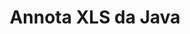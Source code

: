---
############################# Static ############################
layout: "auto-gen-annotation"

############################# Head ############################
head_title: "Java XLS API di annotazione Annota in C#"
head_description: "API Java per creare e annotare tipi di annotazioni popolari da XLS, immagini, disegni e formati di file di documenti."

############################# Header ############################
title: "Annota XLS da Java"
description: ""
bg_image: "https://cms.admin.containerize.com/templates/aspose/App_Themes/V3/images/bg/header1.png"
bg_overlay: false
button:
    enable: true
    icon: "fas fa-arrow-down"
    label: "Scarica la prova gratuita"
    link: "https://downloads.groupdocs.com/annotation/java"

############################# About ############################
about:
    enable: true
    title: "Informazioni su GroupDocs.Annotation per l'API Java"
    content: |
        GroupDocs.Annotation for Java API è una libreria che ti consente di aggiungere annotazioni a PDF, Word e altri documenti su Mac, Windows o Ubuntu. [GroupDocs.Annotation for Java](/annotation/java) è un'API Java nativa per la gestione delle annotazioni con supporto completo per la creazione, l'aggiunta, la modifica, l'eliminazione, l'estrazione e l'esportazione di annotazioni da immagini e vari altri documenti. L'elenco completo dei formati di documenti supportati è disponibile in questa [pagina](https://docs.groupdocs.com/annotation/java/supported-document-formats/).
        Questa libreria ti consente di lavorare non solo con il documento XLS ma anche con molti altri tipi di documenti come Word, Excel, PowerPoint, e-mail di Outlook, Visio, Adobe, OpenDocument, OpenOffice, Photoshop, AutoCad e molti altri.
        L'API GroupDocs.Annotation per Java consente di creare e aggiungere nuove note, modificare annotazioni, estrarre commenti, annotazioni e rimuoverle dai documenti. La libreria supporta 13 diversi tipi di annotazione, tra cui Testo, Polilinea, Area, Sottolineato, Punto, Filigrana, Freccia, Ellisse, Sostituzione testo, Distanza, Campo di testo, Redazione risorsa in PDF, HTML, documenti Microsoft Word, fogli di calcolo, diagrammi, presentazioni, disegni, immagini e molti altri formati di file.
        L'esempio (vedi sotto) mostra come lavorare con il documento XLS, in questo esempio puoi vedere i passaggi principali di come lavorare con GroupDocs. Annotazione: impostare una licenza, aprire un documento con cui vuoi lavorare, creare un annotazione, aggiunta di oggetti dati per impostare le proprietà di annotazione in base alle proprie esigenze e salvataggio del risultato nella posizione necessaria. Inoltre, puoi dare un'occhiata più dettagliata alle funzionalità supportate sulla nostra [pagina] github (https://github.com/groupdocs-annotation/GroupDocs.Annotation-for-Java) o nella [documentazione] del nostro prodotto (https://docs.groupdocs.com/annotation/java/getting-started/).

############################# Steps ############################
howTo_Add:
steps_Add:
    enable: true
    title_left: "Passaggi per aggiungere annotazioni a XLS in Java"
    content_left: |
        [GroupDocs.Annotation](/annotation/java/) rende facile per gli sviluppatori Java aggiungere vari tipi di annotazioni ai file XLS all'interno di qualsiasi applicazione basata su Java implementando pochi semplici passaggi.
        *   Crea oggetti Reply con commento e data.
        *   Crea un oggetto AreaAnnotation, imposta le opzioni dell'area e aggiungi le risposte.
        *   Crea un oggetto Annotator e aggiungi l'annotazione dell'area.
        *   Salva il file di output.
    title_right: "Requisiti di sistema"
    content_right: |
        Le API GroupDocs.Annotation per Java sono supportate su tutte le principali piattaforme e sistemi operativi. Prima di eseguire il codice seguente, assicurati di avere i seguenti prerequisiti installati sul tuo sistema.
        *   Sistemi operativi: Microsoft Windows, Linux, MacOS
        *   Ambiente di sviluppo: NetBeans, Intellij IDEA, Eclipse ecc
        *   Java Runtime Environment: Java 7 (1.7) e versioni successive
        *   Ottieni l'ultima versione di GroupDocs.Annotation per Java da [GroupDocs Artifact Repository](https://repository.groupdocs.com/webapp/#/artifacts/browse/tree/General/repo/com/groupdocs/groupdocs-annotation)

############################# Preview ############################
preview_Add:
    enable: true
    title: Anteprima dell'annotazione ed esempio di codice
    content: |
        ![Annotation preview image](https://docs.groupdocs.com/annotation/java/images/add-area-annotation.png)
    code: |
        ```java
        // Create an instance of Reply class and add comments
        Reply firstReply = new Reply();
        firstReply.setComment("First comment");
        firstReply.setRepliedOn(Calendar.getInstance().getTime());
        
        Reply secondReply = new Reply();
        secondReply.setComment("Second comment");
        secondReply.setRepliedOn(Calendar.getInstance().getTime());
        
        List<Reply> replies = new ArrayList<Reply>();
        replies.add(firstReply);
        replies.add(secondReply);
        
        // Create an instance of AreaAnnotation class and set options
        AreaAnnotation area = new AreaAnnotation();
        area.setBackgroundColor(65535);
        area.setBox(new Rectangle(100, 100, 100, 100));
        area.setCreatedOn(Calendar.getInstance().getTime());
        area.setMessage("This is area annotation");
        area.setOpacity(0.7);
        area.setPageNumber(0);
        area.setPenColor(65535);
        area.setPenStyle(PenStyle.Dot);
        area.setPenWidth((byte) 3);
        area.setReplies(replies);
        
        // Create an instance of Annotator class
        Annotator annotator = new Annotator("input.bmp");
        
        // Add annotation
        annotator.add(area);
        
        // Save to file
        annotator.save("output.bmp");
        annotator.dispose();
        ```

############################# Steps ############################
howTo_Remove:
steps_Remove:
    enable: true
    title_left: "Passaggi per rimuovere le annotazioni da XLS in Java"
    content_left: |
        [GroupDocs.Annotation](/annotation/java/) rende più facile per gli sviluppatori Java rimuovere i dettagli delle annotazioni dai file XLS all'interno di qualsiasi applicazione basata su Java implementando alcuni semplici passaggi.
        *   Crea oggetti Reply con commento e data.
        *   Crea un'istanza dell'oggetto SaveOptions e imposta AnnotationTypes = AnnotationType.None.
        *   Chiama il metodo di salvataggio con il percorso o il flusso del documento risultante e l'oggetto SaveOptions.

############################# Preview ############################
preview_Remove:
    enable: true
    code: |
        ```java
        // Create an instance of Annotator class 
        Annotator annotator = new Annotator("C://input.bmp");

        // Remove annotation by set type None 
        SaveOptions saveOptions = new SaveOptions();
        saveOptions.setAnnotationTypes(AnnotationType.None);

        // Save annotation to output file
        annotator.save("C://output.bmp", saveOptions);
        annotator.dispose();
        ```

############################# Steps ############################
howTo_Edit:
steps_Edit:
    enable: true
    title_left: "Passaggi per modificare le annotazioni da XLS in Java"
    content_left: |
        [GroupDocs.Annotation](/annotation/java/) rende più facile per gli sviluppatori Java aggiornare varie proprietà di annotazione da file XLS all'interno di qualsiasi applicazione basata su Java implementando alcuni semplici passaggi.
        *   Crea un'istanza dell'oggetto Annotator con il percorso o il flusso del documento di input con LoadOptions istanziato con ImportAnnotations = true.
        *   Crea un'implementazione AnnotationBase e imposta l'ID dell'annotazione esistente (se l'annotazione con quell'ID non viene trovata, non verrà modificato nulla) o l'elenco dei percorsi delle annotazioni (tutte le annotazioni esistenti verranno rimosse).
        *   Chiama il metodo di aggiornamento dell'oggetto Annotator con annotazioni passate.
        *   Chiama il metodo di salvataggio con il percorso o il flusso del documento risultante e l'oggetto SaveOptions.

############################# Preview ############################
preview_Edit:
    enable: true
    code: |
        ```java
        String outputPath = "UpdateAnnotation.bmp";

        // Create an instance of Annotator class
        Annotator annotator = new Annotator("input.bmp");
        
        // Create an instance of Reply class for first example and add comments
        Reply reply1 = new Reply();
        reply1.setComment("Original first comment");
        reply1.setRepliedOn(Calendar.getInstance().getTime());
        
        Reply reply2 = new Reply();
        reply2.setComment("Original second comment");
        reply2.setRepliedOn(Calendar.getInstance().getTime());
        
        java.util.List replies = new ArrayList();
        replies.add(reply1);
        replies.add(reply2);
        
        // Create an instance of AreaAnnotation class and set options
        AreaAnnotation original = new AreaAnnotation();
        original.setId(1);
        original.setBackgroundColor(65535);
        original.setBox(new Rectangle(100, 100, 100, 100));
        original.setCreatedOn(Calendar.getInstance().getTime());
        original.setMessage("This is original annotation");
        original.setReplies(replies);
        
        // Add original annotation
        annotator.add(original);
        annotator.save(outputPath);
        annotator.dispose();
        
        LoadOptions loadOptions = new LoadOptions();
        
        // Open annotated document
        Annotator annotator1 = new Annotator(outputPath, loadOptions);
        
        // Create an instance of Reply class for update first example
        Reply reply3 = new Reply();
        reply3.setComment("Updated first comment");
        reply3.setRepliedOn(Calendar.getInstance().getTime());
        
        Reply reply4 = new Reply();
        reply4.setComment("Updated second comment");
        reply4.setRepliedOn(Calendar.getInstance().getTime());
        
        java.util.List replies1 = new ArrayList();
        replies1.add(reply3);
        replies1.add(reply4);

        // Suggest we want change some properties of existed annotation
        AreaAnnotation updated = new AreaAnnotation();
        updated.setId(1);
        updated.setBackgroundColor(255);
        updated.setBox(new Rectangle(0, 0, 50, 200));
        updated.setCreatedOn(Calendar.getInstance().getTime());
        updated.setMessage("This is updated annotation");
        updated.setReplies(replies1);
        
        // Update and save annotation
        annotator1.update(updated);
        annotator1.save(outputPath);
        annotator1.dispose();
        ```

############################# Steps ############################
howTo_Extract:
steps_Extract:
    enable: true
    title_left: "Passaggi per estrarre annotazioni da XLS in Java"
    content_left: |
        [GroupDocs.Annotation](/annotation/java/) rende facile per gli sviluppatori Java annotare documenti ed estrarre informazioni di annotazione da file XLS all'interno di qualsiasi applicazione basata su Java implementando pochi semplici passaggi.
        *   Crea oggetti Reply con commento e data.
        *   Crea un'istanza dell'oggetto LoadOptions e chiama SetImportAnnotations con argomento vero.
        *   Definisci variabile con tipo List.
        *   Chiama il metodo get e restituisci il risultato alla variabile sopra.

############################# Preview ############################
preview_Extract:
    enable: true
    code: |
        ```java
        // For using this example input file ("annotated.bmp") must be with annotations
        LoadOptions loadOptions = new LoadOptions();
        
        // Create an instance of Annotator class and get annotations
        final Annotator annotator = new Annotator("annotated.bmp", loadOptions);
        List annotations = annotator.get();
        ```

############################# Demos ############################
demos:
    enable: true
    title: "Demo dal vivo per aggiungere, rimuovere, modificare ed estrarre annotazioni a documenti e immagini"
    content: |
        Aggiungi, rimuovi, modifica ed estrai subito le annotazioni dal file XLS visitando il sito web [GroupDocs.Annotation Live Demos](https://products.groupdocs.app/annotation/family). La demo dal vivo ha i seguenti vantaggi

############################# About Formats ############################
about_formats:
    enable: true
    format:
        # format loop
        - icon: "far fa-file-xls"
          title: "Informazioni sul formato file XLS"
          content: |
            I file con estensione XLS rappresentano il formato di file binario di Excel. Tali file possono essere creati da Microsoft Excel e da altri programmi di fogli di calcolo simili come OpenOffice Calc o Apple Numbers. Il file salvato da Excel è noto come cartella di lavoro in cui ogni cartella di lavoro può avere uno o più fogli di lavoro. I dati vengono archiviati e visualizzati agli utenti in formato tabella nel foglio di lavoro e possono comprendere valori numerici, dati di testo, formule, connessioni dati esterne, immagini e grafici. Applicazioni come Microsoft Excel ti consentono di esportare i dati della cartella di lavoro in diversi formati tra cui PDF, CSV, XLSX, TXT, HTML, XPS e molti altri. Il formato di file XLS è stato sostituito con un formato più aperto e strutturato, XLSX, con il rilascio di Microsoft Excel 2007. Le ultime versioni forniscono ancora il supporto per la creazione e la lettura di file XLS, sebbene XLSX sia la prima scelta di utilizzo ora.

          link: "https://docs.fileformat.com/image/xls/"

############################# More Formats ############################
more_formats:
    enable: true
    title: "Lavorare con altri formati di documenti popolari"
    content: |
        Aggiorna le proprietà delle annotazioni da alcuni dei formati di file più diffusi come indicato di seguito.
    format:
        # format loop
        - name: "Annotate PDF document"
          link: "https://products.groupdocs.com/annotation/java/pdf/"
          description: "Adobe Portable Document Format"

        # format loop
        - name: "Annotate DOC document"
          link: "https://products.groupdocs.com/annotation/java/doc/"
          description: "Microsoft Word Document"

        # format loop
        - name: "Annotate DOCM document"
          link: "https://products.groupdocs.com/annotation/java/docm/"
          description: "Microsoft Word Macro-Enabled Document"

        # format loop
        - name: "Annotate DOCX document"
          link: "https://products.groupdocs.com/annotation/java/docx/"
          description: "Microsoft Word Open XML Document"

        # format loop
        - name: "Annotate DOT document"
          link: "https://products.groupdocs.com/annotation/java/dot/"
          description: "Microsoft Word Document Template"

        # format loop
        - name: "Annotate DOTX document"
          link: "https://products.groupdocs.com/annotation/java/dotx/"
          description: "Word Open XML Document Template"

        # format loop
        - name: "Annotate RTF document"
          link: "https://products.groupdocs.com/annotation/java/rtf/"
          description: "Rich Text Document"

        # format loop
        - name: "Annotate ODT document"
          link: "https://products.groupdocs.com/annotation/java/odt/"
          description: "Open Document Text"

        # format loop
        - name: "Annotate XLS document"
          link: "https://products.groupdocs.com/annotation/java/xls/"
          description: "Microsoft Excel Binary File Format"

        # format loop
        - name: "Annotate XLSX document"
          link: "https://products.groupdocs.com/annotation/java/xlsx/"
          description: "Microsoft Excel Open XML Spreadsheet"

        # format loop
        - name: "Annotate XLSM document"
          link: "https://products.groupdocs.com/annotation/java/xlsm/"
          description: "Microsoft Excel Macro-Enabled Spreadsheet"

        # format loop
        - name: "Annotate XLSB document"
          link: "https://products.groupdocs.com/annotation/java/xlsb/"
          description: "Microsoft Excel Binary Worksheet"

        # format loop
        - name: "Annotate ODS document"
          link: "https://products.groupdocs.com/annotation/java/ods/"
          description: "Open Document Spreadsheet"

        # format loop
        - name: "Annotate PPT document"
          link: "https://products.groupdocs.com/annotation/java/ppt/"
          description: "PowerPoint Presentation"

        # format loop
        - name: "Annotate PPTX document"
          link: "https://products.groupdocs.com/annotation/java/pptx/"
          description: "PowerPoint Open XML Presentation"

        # format loop
        - name: "Annotate PPSX document"
          link: "https://products.groupdocs.com/annotation/java/ppsx/"
          description: "PowerPoint Open XML Slide Show"

        # format loop
        - name: "Annotate POTM document"
          link: "https://products.groupdocs.com/annotation/java/potm/"
          description: "Microsoft PowerPoint Template"

        # format loop
        - name: "Annotate PPTM document"
          link: "https://products.groupdocs.com/annotation/java/pptm/"
          description: "Microsoft PowerPoint Presentation"

        # format loop
        - name: "Annotate PPS document"
          link: "https://products.groupdocs.com/annotation/java/pps/"
          description: "Microsoft PowerPoint 97-2003 Slide Show"

        # format loop
        - name: "Annotate ODP document"
          link: "https://products.groupdocs.com/annotation/java/odp/"
          description: "OpenDocument Presentation"

        # format loop
        - name: "Annotate HTML document"
          link: "https://products.groupdocs.com/annotation/java/html/"
          description: "HyperText Markup Language"

        # format loop
        - name: "Annotate TIFF document"
          link: "https://products.groupdocs.com/annotation/java/tiff/"
          description: "Tagged Image File Format"

        # format loop
        - name: "Annotate JPEG document"
          link: "https://products.groupdocs.com/annotation/java/jpeg/"
          description: "JPEG Image"

        # format loop
        - name: "Annotate PNG document"
          link: "https://products.groupdocs.com/annotation/java/png/"
          description: "Portable Network Graphic"

        # format loop
        - name: "Annotate EML document"
          link: "https://products.groupdocs.com/annotation/java/eml/"
          description: "E-mail Message"

        # format loop
        - name: "Annotate MSG document"
          link: "https://products.groupdocs.com/annotation/java/msg/"
          description: "Microsoft Outlook E-mail Message"

        # format loop
        - name: "Annotate VSD document"
          link: "https://products.groupdocs.com/annotation/java/vsd/"
          description: "Microsoft Visio 2003-2010 Drawing"

        # format loop
        - name: "Annotate VSDX document"
          link: "https://products.groupdocs.com/annotation/java/vsdx/"
          description: "Microsoft Visio Drawing"

        # format loop
        - name: "Annotate VSS document"
          link: "https://products.groupdocs.com/annotation/java/vss/"
          description: "Microsoft Visio 2003-2010 Stencil"

        # format loop
        - name: "Annotate VST document"
          link: "https://products.groupdocs.com/annotation/java/vst/"
          description: "Microsoft Visio 2013 Stencil"

        # format loop
        - name: "Annotate DWG document"
          link: "https://products.groupdocs.com/annotation/java/dwg/"
          description: "Autodesk Design Data Formats"

        # format loop
        - name: "Annotate DXF document"
          link: "https://products.groupdocs.com/annotation/java/dxf/"
          description: "AutoCAD Drawing Interchange"

        # format loop
        - name: "Annotate DCM document"
          link: "https://products.groupdocs.com/annotation/java/dcm/"
          description: "Digital Imaging and Communications in Medicine"

        # format loop
        - name: "Annotate WMF document"
          link: "https://products.groupdocs.com/annotation/java/wmf/"
          description: "Windows Metafile"

        # format loop
        - name: "Annotate EMF document"
          link: "https://products.groupdocs.com/annotation/java/emf/"
          description: "Enhanced Metafile Format"


############################# Back to top ###############################
back_to_top:
    enable: true
---